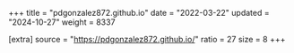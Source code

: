 +++
title = "pdgonzalez872.github.io"
date = "2022-03-22"
updated = "2024-10-27"
weight = 8337

[extra]
source = "https://pdgonzalez872.github.io/"
ratio = 27
size = 8
+++
